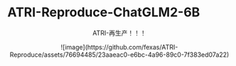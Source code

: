 # ATRI-Reproduce-ChatGLM2-6B

<p align="center">
ATRI-再生产！！！
</p>
<p align="center">
![image](https://github.com/fexas/ATRI-Reproduce/assets/76694485/23aaeac0-e6bc-4a96-89c0-7f383ed07a22)
</p>
